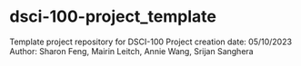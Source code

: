 # dsci-100-project_template
Template project repository for DSCI-100
Project creation date: 05/10/2023
Author: Sharon Feng, Mairin Leitch, Annie Wang, Srijan Sanghera 
